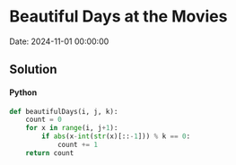 # Beautiful Days at the Movies

Date: 2024-11-01 00:00:00

## Solution

#### Python
```python
def beautifulDays(i, j, k):
    count = 0
    for x in range(i, j+1):
        if abs(x-int(str(x)[::-1])) % k == 0:
            count += 1
    return count
 ```